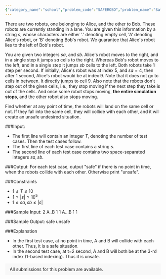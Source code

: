```yaml
---
{"category_name":"school","problem_code":"SAFEROBO","problem_name":"Safe Robots","problemComponents":{"constraints":"","constraintsState":false,"subtasks":"","subtasksState":false,"inputFormat":"","inputFormatState":false,"outputFormat":"","outputFormatState":false,"sampleTestCases":{}},"video_editorial_url":"","languages_supported":{"0":"CPP14","1":"C","2":"JAVA","3":"PYTH 3.6","4":"PYTH","5":"PYP3","6":"CS2","7":"ADA","8":"PYPY","9":"TEXT","10":"PAS fpc","11":"NODEJS","12":"RUBY","13":"PHP","14":"GO","15":"HASK","16":"TCL","17":"PERL","18":"SCALA","19":"LUA","20":"kotlin","21":"BASH","22":"JS","23":"LISP sbcl","24":"rust","25":"PAS gpc","26":"BF","27":"CLOJ","28":"R","29":"D","30":"CAML","31":"FORT","32":"ASM","33":"swift","34":"FS","35":"WSPC","36":"LISP clisp","37":"SQL","38":"SCM guile","39":"PERL6","40":"ERL","41":"CLPS","42":"ICK","43":"NICE","44":"PRLG","45":"ICON","46":"COB","47":"SCM chicken","48":"PIKE","49":"SCM qobi","50":"ST","51":"NEM"},"max_timelimit":1,"source_sizelimit":50000,"problem_author":"dpraveen_adm","problem_tester":null,"date_added":"14-12-2019","tags":{"0":"dpraveen_adm"},"problem_difficulty_level":"Simple","best_tag":"","editorial_url":"https://discuss.codechef.com/problems/SAFEROBO","time":{"view_start_date":1576781100,"submit_start_date":1576781100,"visible_start_date":1576781100,"end_date":1735669800},"is_direct_submittable":false,"problemDiscussURL":"https://discuss.codechef.com/search?q=SAFEROBO","is_proctored":false,"visitedContests":{},"layout":"problem"}
---
```

There are two robots, one belonging to Alice, and the other to Bob. These robots are currently standing in a lane. You are given this information by a string $s$, whose characters are either '.' denoting empty cell, 'A' denoting Alice's robot, or 'B' denoting Bob's robot. We guarantee that Alice's robot lies to the left of Bob's robot.

You are given two integers $sa$, and $sb$. Alice's robot moves to the right, and in a single step it jumps $sa$ cells to the right. Whereas Bob's robot moves to the left, and in a single step it jumps $sb$ cells to the left. Both robots take 1 step per second. If initially, Alice's robot was at index 5, and $sa=4$, then after 1 second, Alice's robot would be at index 9. Note that it does not go to cells in between. It directly jumps to cell 9. Also note that the robots don't step out of the given cells, i.e., they stop moving if the next step they take is out of the cells. And once some robot stops moving, **the entire simulation stops**, and the other robot also stops moving.

Find whether at any point of time, the robots will land on the same cell or not. If they fall into the same cell, they will collide with each other, and it will create an unsafe undesired situation.

###Input:

- The first line will contain an integer $T$, denoting the number of test cases. Then the test cases follow.
- The first line of each test case contains a string $s$.
- The second line of each test case contains two space-separated integers $sa, sb$.

###Output:
For each test case, output "safe" if there is no point in time, when the robots collide with each other. Otherwise print "unsafe".

###Constraints
- $1 \leq T \leq 10$
- $1 \leq |s| \leq 10^5$
- $1 \leq sa, sb \leq |s|$

###Sample Input:
    2
    A..B
    1 1
    A...B
    1 1

###Sample Output:
    safe
    unsafe

###Explanation
- In the first test case, at no point in time, A and B will collide with each other. Thus, it is a safe situation.
- In the second test case, at t=2 second, A and B will both be at the 3-rd index (1-based indexing). Thus it is unsafe.

<aside style='background: #f8f8f8;padding: 10px 15px;'><div>All submissions for this problem are available.</div></aside>